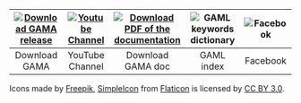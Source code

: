 
| [![Download GAMA release](https://github.com/gama-platform/gama/wiki/icons/save-file.png)](https://code.google.com/p/gama-platform/wiki/G__Downloads) | [![Youtube Channel](https://github.com/gama-platform/gama/wiki/icons/youtube.png)](http://www.youtube.com/channel/UCWJ1kWGDDI-9u2f2uD0gcaQ) | [![Download PDF of the documentation](https://github.com/gama-platform/gama/wiki/icons/pdf.png)](https://github.com/gama-platform/gama/wiki/pdf/GAMA%201.6.1%20Documentation.pdf) | ![GAML keywords dictionary](https://github.com/gama-platform/gama/wiki/icons/dictionary.png) | ![Facebook](https://github.com/gama-platform/gama/wiki/icons/facebook.png)
| :-----------: |:---------------:| :---------------:|:----------:| :------: |
| Download GAMA | YouTube Channel | Download GAMA doc| GAML index | Facebook |



Icons made by [Freepik](http://www.flaticon.com/authors/freepik), [SimpleIcon](http://www.flaticon.com/authors/simpleicon) from [Flaticon](http://www.flaticon.com) is licensed by [CC BY 3.0](http://creativecommons.org/licenses/by/3.0/).